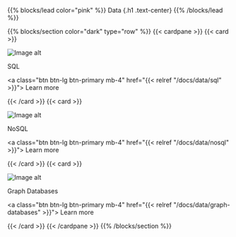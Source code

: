 {{% blocks/lead color="pink" %}}
Data
{.h1 .text-center}
{{% /blocks/lead %}}

{{% blocks/section color="dark" type="row" %}}
{{< cardpane >}}
{{< card >}}

![Image alt](/sql.png)

SQL

<a class="btn btn-lg btn-primary mb-4" href="{{< relref "/docs/data/sql" >}}">
Learn more <i class="fas fa-arrow-alt-circle-right ms-2"></i>
</a>

{{< /card >}}
{{< card >}}

![Image alt](/nosql.png)

NoSQL

<a class="btn btn-lg btn-primary mb-4" href="{{< relref "/docs/data/nosql" >}}">
Learn more <i class="fas fa-arrow-alt-circle-right ms-2"></i>
</a>

{{< /card >}}
{{< card >}}

![Image alt](/graph-db.png)

Graph Databases

<a class="btn btn-lg btn-primary mb-4" href="{{< relref "/docs/data/graph-databases" >}}">
Learn more <i class="fas fa-arrow-alt-circle-right ms-2"></i>
</a>

{{< /card >}}
{{< /cardpane >}}
{{% /blocks/section %}}